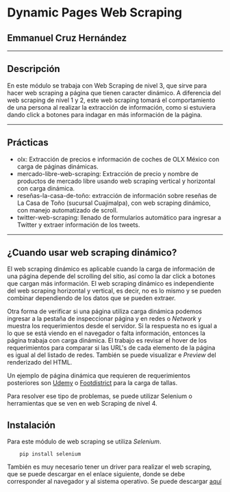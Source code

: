 # Dynamic Pages Web Scraping
## Emmanuel Cruz Hernández

----

## Descripción

En este módulo se trabaja con Web Scraping de nivel 3, que sirve para hacer web scraping a página que tienen caracter dinámico. A diferencia del web scraping de nivel 1 y 2, este web scraping tomará el comportamiento de una persona al realizar la extracción de información, como si estuviera dando click a botones para indagar en más información de la página.


----

## Prácticas

* olx: Extracción de precios e información de coches de OLX México con carga de páginas dinámicas.
* mercado-libre-web-scraping: Extracción de precio y nombre de productos de mercado libre usando web scraping vertical y horizontal con carga dinámica.
* reseñas-la-casa-de-toño: extracción de información sobre reseñas de La Casa de Toño (sucursal Cuajimalpa), con web scraping dinámico, con manejo automatizado de scroll.
* twitter-web-scraping: llenado de formularios automático para ingresar a Twitter y extraer información de los tweets.

----

## ¿Cuando usar web scraping dinámico?

El web scraping dinámico es aplicable cuando la carga de información de una página depende del scrolling del sitio, así como la dar click a botones que cargan más información. El web scraping dinámico es independiente del web scraping horizontal y vertical, es decir, no es lo mismo y se pueden combinar dependiendo de los datos que se pueden extraer.

Otra forma de verificar si una página utiliza carga dinámica podemos ingresar a la pestaña de inspeccionar página y en redes o _Network_ y muestra los requerimientos desde el servidor. Si la respuesta no es igual a lo que se está viendo en el navegador o falta información, entonces la página trabaja con carga dinámica. El trabajo es revisar el hover de los requerimientos para comparar si las URL's de cada elemento de la página es igual al del listado de redes. También se puede visualizar e _Preview_ del renderizado del HTML.

Un ejemplo de página dinámica que requieren de requerimientos posteriores son [Udemy](https://www.udemy.com/) o [Footdistrict](https://footdistrict.com/) para la carga de tallas.

Para resolver ese tipo de problemas, se puede utilizar Selenium o herramientas que se ven en web Scraping de nivel 4.

## Instalación

Para este módulo de web scraping se utiliza _Selenium_.

		pip install selenium

También es muy necesario tener un driver para realizar el web scraping, que se puede descargar en el enlace siguiente, donde se debe corresponder al navegador y al sistema operativo. Se puede descargar [aquí](https://selenium-python.readthedocs.io/installation.html#drivers)